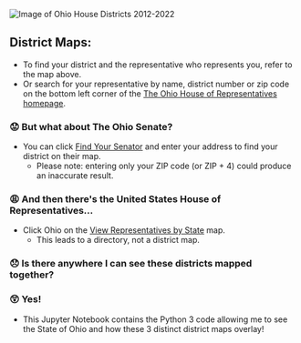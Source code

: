 ![Image of Ohio House Districts 2012-2022](http://www.ohiohouse.gov/Assets/Members/HouseDistricts.png)

## District Maps:
- To find your district and the representative who represents you, refer to the map above.
- Or search for your representative by name, district number or zip code on the bottom left corner of the [The Ohio House of Representatives homepage](https://http://www.ohiohouse.gov/).

### :worried: But what about The Ohio Senate?
- You can click [Find Your Senator](http://www.ohiosenate.gov/senators/district-map) and enter your address to find your district on their map.
  - Please note: entering only your ZIP code (or ZIP + 4) could produce an inaccurate result.
  
### :weary: And then there's the United States House of Representatives...
- Click Ohio on the [View Representatives by State](https://www.house.gov/representatives#state-ohio) map.
   - This leads to a directory, not a district map.
   
### :disappointed: Is there anywhere I can see these districts mapped together?

### :astonished: Yes!
- This Jupyter Notebook contains the Python 3 code allowing me to see the State of Ohio and how these 3 distinct district maps overlay!
